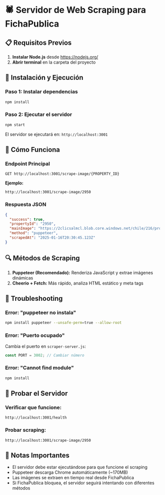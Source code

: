 # 🕷️ Servidor de Web Scraping para FichaPublica

## 📋 Requisitos Previos

1. **Instalar Node.js** desde https://nodejs.org/
2. **Abrir terminal** en la carpeta del proyecto

## 🚀 Instalación y Ejecución

### Paso 1: Instalar dependencias
```bash
npm install
```

### Paso 2: Ejecutar el servidor
```bash
npm start
```

El servidor se ejecutará en: `http://localhost:3001`

## 🔧 Cómo Funciona

### Endpoint Principal
```
GET http://localhost:3001/scrape-image/{PROPERTY_ID}
```

**Ejemplo:**
```
http://localhost:3001/scrape-image/2950
```

### Respuesta JSON
```json
{
  "success": true,
  "propertyId": "2950",
  "mainImage": "https://2clicsalmcl.blob.core.windows.net/chile/216/property-images/2025/9/f23b1e02-83a2-4d1c-9d9b-2c77cee47ddc.jpeg",
  "method": "puppeteer",
  "scrapedAt": "2025-01-16T20:30:45.123Z"
}
```

## 🔍 Métodos de Scraping

1. **Puppeteer (Recomendado):** Renderiza JavaScript y extrae imágenes dinámicas
2. **Cheerio + Fetch:** Más rápido, analiza HTML estático y meta tags

## 🐛 Troubleshooting

### Error: "puppeteer no instala"
```bash
npm install puppeteer --unsafe-perm=true --allow-root
```

### Error: "Puerto ocupado"
Cambia el puerto en `scraper-server.js`:
```javascript
const PORT = 3002; // Cambiar número
```

### Error: "Cannot find module"
```bash
npm install
```

## 🧪 Probar el Servidor

### Verificar que funcione:
```
http://localhost:3001/health
```

### Probar scraping:
```
http://localhost:3001/scrape-image/2950
```

## 📝 Notas Importantes

- El servidor debe estar ejecutándose para que funcione el scraping
- Puppeteer descarga Chrome automáticamente (~170MB)
- Las imágenes se extraen en tiempo real desde FichaPublica
- Si FichaPublica bloquea, el servidor seguirá intentando con diferentes métodos